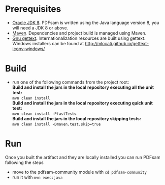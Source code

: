 Prerequisites
===========
* [Oracle JDK 8](https://www.java.com). PDFsam is written using the Java language version 8, you will need a JDK 8 or above.   
* [Maven](http://maven.apache.org/). Dependencies and project build is managed using Maven.
* [Gnu gettext](https://www.gnu.org/software/gettext/). Internationalization resources are built using gettext. Windows installers can be found at http://mlocati.github.io/gettext-iconv-windows/

Build
===========
* run one of the following commands from the project root:  
**Build and install the jars in the local repository executing all the unit test:**   
`mvn clean install`    
**Build and install the jars in the local repository executing quick unit test:**   
`mvn clean install -PfastTests`    
**Build and install the jars in the local repository skipping tests:**   
`mvn clean install -Dmaven.test.skip=true`    

Run
===========
Once you built the artifact and they are locally installed you can run PDFsam following the steps  
* move to the pdfsam-community module with `cd pdfsam-community`
* run it with `mvn exec:java`
